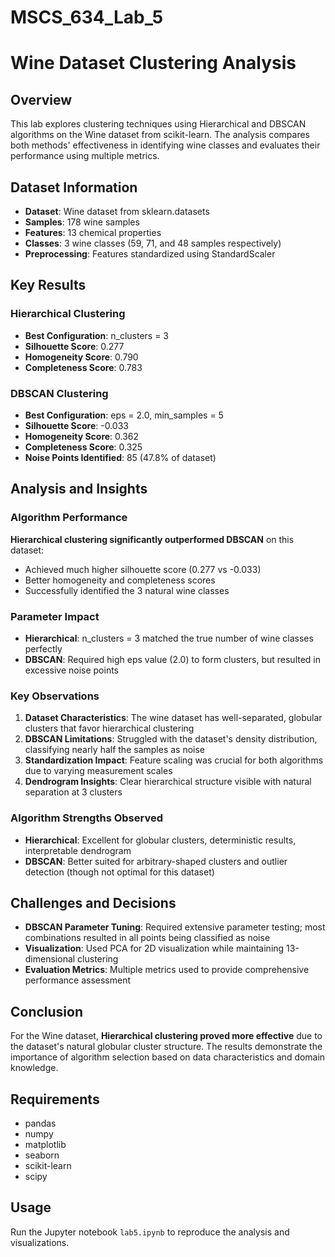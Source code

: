# MSCS_634_Lab_5
# Wine Dataset Clustering Analysis

## Overview
This lab explores clustering techniques using Hierarchical and DBSCAN algorithms on the Wine dataset from scikit-learn. The analysis compares both methods' effectiveness in identifying wine classes and evaluates their performance using multiple metrics.

## Dataset Information
- **Dataset**: Wine dataset from sklearn.datasets
- **Samples**: 178 wine samples
- **Features**: 13 chemical properties
- **Classes**: 3 wine classes (59, 71, and 48 samples respectively)
- **Preprocessing**: Features standardized using StandardScaler

## Key Results

### Hierarchical Clustering
- **Best Configuration**: n_clusters = 3
- **Silhouette Score**: 0.277
- **Homogeneity Score**: 0.790
- **Completeness Score**: 0.783

### DBSCAN Clustering
- **Best Configuration**: eps = 2.0, min_samples = 5
- **Silhouette Score**: -0.033
- **Homogeneity Score**: 0.362
- **Completeness Score**: 0.325
- **Noise Points Identified**: 85 (47.8% of dataset)

## Analysis and Insights

### Algorithm Performance
**Hierarchical clustering significantly outperformed DBSCAN** on this dataset:
- Achieved much higher silhouette score (0.277 vs -0.033)
- Better homogeneity and completeness scores
- Successfully identified the 3 natural wine classes

### Parameter Impact
- **Hierarchical**: n_clusters = 3 matched the true number of wine classes perfectly
- **DBSCAN**: Required high eps value (2.0) to form clusters, but resulted in excessive noise points

### Key Observations
1. **Dataset Characteristics**: The wine dataset has well-separated, globular clusters that favor hierarchical clustering
2. **DBSCAN Limitations**: Struggled with the dataset's density distribution, classifying nearly half the samples as noise
3. **Standardization Impact**: Feature scaling was crucial for both algorithms due to varying measurement scales
4. **Dendrogram Insights**: Clear hierarchical structure visible with natural separation at 3 clusters

### Algorithm Strengths Observed
- **Hierarchical**: Excellent for globular clusters, deterministic results, interpretable dendrogram
- **DBSCAN**: Better suited for arbitrary-shaped clusters and outlier detection (though not optimal for this dataset)

## Challenges and Decisions
- **DBSCAN Parameter Tuning**: Required extensive parameter testing; most combinations resulted in all points being classified as noise
- **Visualization**: Used PCA for 2D visualization while maintaining 13-dimensional clustering
- **Evaluation Metrics**: Multiple metrics used to provide comprehensive performance assessment

## Conclusion
For the Wine dataset, **Hierarchical clustering proved more effective** due to the dataset's natural globular cluster structure. The results demonstrate the importance of algorithm selection based on data characteristics and domain knowledge.

## Requirements
- pandas
- numpy
- matplotlib
- seaborn
- scikit-learn
- scipy

## Usage
Run the Jupyter notebook `lab5.ipynb` to reproduce the analysis and visualizations.
